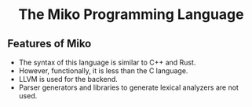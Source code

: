 <div align="center">
    <h1>The Miko Programming Language</h1>
</div>

## Features of Miko
- The syntax of this language is similar to C++ and Rust.
- However, functionally, it is less than the C language.
- LLVM is used for the backend.
- Parser generators and libraries to generate lexical analyzers are not used.
